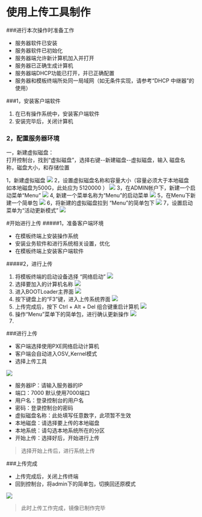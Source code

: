# 使用上传工具制作
###进行本次操作时准备工作
* 服务器软件已安装
* 服务器软件已初始化
* 服务器端允许新计算机加入并打开
* 服务器已正确生成计算机
* 服务器端DHCP功能已打开，并已正确配置
* 服务器和模板终端所处同一局域网（如无条件实现，请参考“DHCP 中继器”的使用）


###1，安装客户端软件
1. 在已有操作系统中，安装客户端软件
2. 安装完毕后，关闭计算机


### 2，配置服务器环境
一，新建虚拟磁盘：    
    打开控制台，找到“虚拟磁盘”，选择右键--新建磁盘--虚拟磁盘，输入 磁盘名称，磁盘大小，和存储位置
  


 1，新建虚拟磁盘
![](/assets/10.png)
2，设置虚拟磁盘名称和容量大小（容量必须大于本地磁盘 如本地磁盘为500G，此处应为 5120000 ）
![](/assets/11.png)
3，在ADMIN帐户下，新建一个启动菜单“Menu”
![](/assets/12-1.png)
4, 新建一个菜单名称为“Menu”的启动菜单
![](/assets/13.png)
5，在Menu下新建一个简单包
![](/assets/14-1.png)
6，将新建的虚拟磁盘拉到 “Menu”的简单包下
![](/assets/15-1.png)
7，设置启动菜单为“活动更新模式”
![](/assets/16-1.png)




#开始进行上传
#####1，准备客户端环境
* 在模板终端上安装操作系统
* 安装业务软件和进行系统相关设置，优化
* 在模板终端上安装客户端软件

    
#####2，进行上传
    
1.  将模板终端的启动设备选择 “网络启动”
![](/assets/18-2.png)
2.  选择要加入的计算机名称
![](/assets/18-1.png)
3.  进入BOOTLoader主界面
![](/assets/19-1.png)
4.  按下键盘上的“F3”键，进入上传系统界面
![](/assets/20-1.png)
5.  上传完成后，按下 Ctrl + Alt + Del 组合键重启计算机
![](/assets/21-1.png)
6.  操作“Menu”菜单下的简单包，进行确认更新操作
![](/assets/22-1.png)
7.  





###进行上传

* 客户端选择使用PXE网络启动计算机
* 客户端会自动进入OSV_Kernel模式
* 选择上传工具

![](15.png)


* 服务器IP：请输入服务器的IP
* 端口：7000 默认使用7000端口
* 用户名：登录控制台的用户名
* 密码：登录控制台的密码
* 虚拟磁盘名称：此处填写任意数字，此项暂不生效
* 本地磁盘：请选择要上传的本地磁盘
* 本地系统：请勾选本地系统所在的分区
* 开始上传：选择好后，开始进行上传








>选择开始上传后，进行系统上传

###上传完成

* 上传完成后，关闭上传终端
* 回到控制台，将admin下的简单包，切换回还原模式

![](16.png)





> 此时上传工作完成，镜像已制作完毕
















   
   
   
   
 
   
   

    
    
        
        
   
   
   
     
     


















    
   






